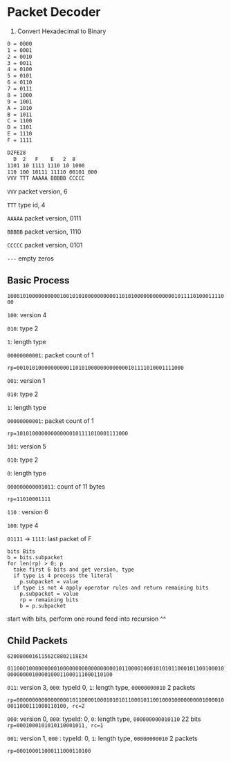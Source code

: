 # Packet Decoder

1. Convert Hexadecimal to Binary

```txt
0 = 0000
1 = 0001
2 = 0010
3 = 0011
4 = 0100
5 = 0101
6 = 0110
7 = 0111
8 = 1000
9 = 1001
A = 1010
B = 1011
C = 1100
D = 1101
E = 1110
F = 1111
```

```txt
D2FE28
  D  2   F    E   2  8
1101 10 1111 1110 10 1000
110 100 10111 11110 00101 000
VVV TTT AAAAA BBBBB CCCCC
```

`VVV` packet version, 6

`TTT` type id, 4

`AAAAA` packet version, 0111

`BBBBB` packet version, 1110

`CCCCC` packet version, 0101

`---` empty zeros

## Basic Process

`100010100000000001001010100000000001101010000000000000101111010001111000`

`100`: version 4

`010`: type 2

`1`: length type

`00000000001`: packet count of 1

`rp=001010100000000001101010000000000000101111010001111000`

`001`: version 1

`010`: type 2

`1`: length type

`00000000001`: packet count of 1

`rp=101010000000000000101111010001111000`

`101`: version 5

`010`: type 2

`0`: length type

`000000000001011`: count of 11 bytes

`rp=11010001111`

`110` : version 6

`100`: type 4

`01111` -> `1111`: last packet of F

```text
bits Bits
b = bits.subpacket
for len(rp) > 0; p
  take first 6 bits and get version, type
  if type is 4 process the literal
    p.subpacket = value
  if type is not 4 apply operator rules and return remaining bits
    p.subpacket = value
    rp = remaining bits
    b = p.subpacket
```

start with bits, perform one round
feed into recursion ^^

## Child Packets

`620080001611562C8802118E34`

`01100010000000001000000000000000000101100001000101010110001011001000100000000010000100011000111000110100`

`011`: version 3, `000`: typeId 0, `1`: length type, `00000000010` 2 packets

`rp=00000000000000000101100001000101010110001011001000100000000010000100011000111000110100, rc=2`

`000`: version 0, `000`: typeId: 0, `0`: length type, `000000000010110` 22 bits
`rp=0001000101010110001011, rc=1`

`001`: version 1, `000` : typeId: 0, `1`: length type, `00000000010` 2 packets

`rp=000100011000111000110100`
